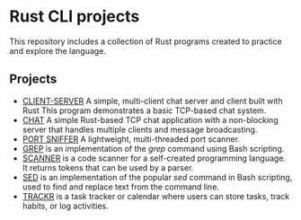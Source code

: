 # Rust CLI projects
This repository includes a collection of Rust programs created to practice and explore the language.

## Projects
- [CLIENT-SERVER](https://github.com/letv1nnn/CLI-projects/tree/main/client-server) A simple, multi-client chat server and client built with Rust This program demonstrates a basic TCP-based chat system.
- [CHAT](https://github.com/letv1nnn/CLI-projects/tree/main/chat) A simple Rust-based TCP chat application with a non-blocking server that handles multiple clients and message broadcasting.
- [PORT SNIFFER](https://github.com/letv1nnn/CLI-projects/tree/main/port_sniffer) A lightweight, multi-threaded port scanner.
- [GREP](https://github.com/letv1nnn/CLI-projects/tree/main/grep) is an implementation of the *grep* command using Bash scripting.
- [SCANNER](https://github.com/letv1nnn/CLI-projects/tree/main/scanner) is a code scanner for a self-created programming language. It returns tokens that can be used by a parser.
- [SED](https://github.com/letv1nnn/CLI-projects/tree/main/sed) is an implementation of the popular *sed* command in Bash scripting, used to find and replace text from the command line.
- [TRACKR](https://github.com/letv1nnn/CLI-projects/tree/main/trackr) is a task tracker or calendar where users can store tasks, track habits, or log activities.
